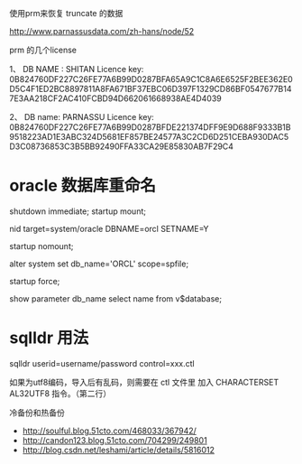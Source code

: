 

使用prm来恢复 truncate 的数据

http://www.parnassusdata.com/zh-hans/node/52

prm 的几个license

1、
DB NAME : SHITAN
Licence key: 0B824760DF227C26FE77A6B99D0287BFA65A9C1C8A6E6525F2BEE362E0D5C4F1ED2BC8897811A8FA671BF37EBC06D397F1329CD86BF0547677B147E3AA218CF2AC410FCBD94D662061668938AE4D4039

2、
DB name: PARNASSU
Licence key: 0B824760DF227C26FE77A6B99D0287BFDE221374DFF9E9D688F9333B1B9518223AD1E3ABC324D5681EF857BE24577A3C2CD6D251CEBA930DAC5D3C08736853C3B5BB92490FFA33CA29E85830AB7F29C4

# oracle 数据库重命名

shutdown immediate;
startup mount;

nid target=system/oracle DBNAME=orcl SETNAME=Y

startup nomount;

alter system set db_name='ORCL' scope=spfile;

startup force;


show parameter db_name
select name from v$database;


# sqlldr 用法 

sqlldr userid=username/password control=xxx.ctl

如果为utf8编码，导入后有乱码，则需要在 ctl 文件里 加入 
CHARACTERSET AL32UTF8 指令。（第二行）

冷备份和热备份

- http://soulful.blog.51cto.com/468033/367942/
- http://candon123.blog.51cto.com/704299/249801
- http://blog.csdn.net/leshami/article/details/5816012
